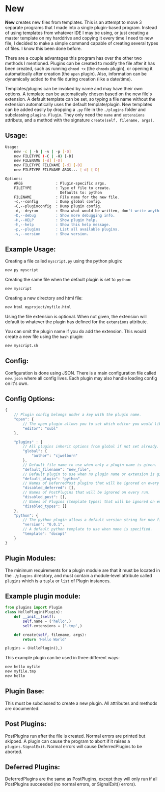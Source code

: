 New
===

**New** creates new files from templates. This is an attempt to move 3 separate
programs that I made into a single plugin-based program. Instead of using
templates from whatever IDE I may be using, or just creating a master template
on my harddrive and copying it every time I need to new file, I decided to
make a simple command capable of creating several types of files. I know this
been done before.


There are a couple advantages this program has over the other two methods I
mentioned. Plugins can be created to modify the file after it has been created,
such as running `chmod +x` (the `chmodx` plugin), or opening it automatically
after creation (the `open` plugin). Also, information can be dynamically added
to the file during creation (like a date/time).

Templates/plugins can be invoked by name and may have their own options.
A template can be automatically chosen based on the new file's extension.
A default template can be set, so typing a file name without the extension
automatically uses the default template/plugin. New templates can be added
easily by dropping a `.py` file in the `./plugins` folder and subclassing
`plugins.Plugin`. They only need the `name` and `extensions` attribute, and
a method with the signature `create(self, filename, args)`.

Usage:
------

```bash
Usage:
    new -c | -h | -v | -p [-D]
    new FILETYPE (-C | -H) [-D]
    new FILENAME [-d] [-D]
    new FILETYPE FILENAME [-d] [-D]
    new FILETYPE FILENAME ARGS... [-d] [-D]

Options:
    ARGS               : Plugin-specific args.
    FILETYPE           : Type of file to create.
                         Defaults to: python
    FILENAME           : File name for the new file.
    -c,--config        : Dump global config.
    -C,--pluginconfig  : Dump plugin config.
    -d,--dryrun        : Show what would be written, don't write anything.
    -D,--debug         : Show more debugging info.
    -H,--HELP          : Show plugin help.
    -h,--help          : Show this help message.
    -p,--plugins       : List all available plugins.
    -v,--version       : Show version.
 ```

Example Usage:
--------------

Creating a file called `myscript.py` using the python plugin:
```bash
new py myscript
```

Creating the same file when the default plugin is set to `python`:
```bash
new myscript
```

Creating a new directory and html file:
```bash
new html myproject/myfile.html
```

Using the file extension is optional. When not given, the extension will
default to whatever the plugin has defined for the `extensions` attribute.

You can omit the plugin name if you do add the extension.
This would create a new file using the `bash` plugin:
```bash
new myscript.sh
```


Config:
-------

Configuration is done using JSON. There is a main configuration file called
`new.json` where all config lives. Each plugin may also handle loading config
on it's own.

Config Options:
---------------

```javascript
{
    // Plugin config belongs under a key with the plugin name.
    "open": {
        // The open plugin allows you to set which editor you would like to use.
        "editor": "subl"
    },

    "plugins" : {
        // All plugins inherit options from global if not set already.
        "global": {
            "author": "cjwelborn"
        },
        // Default file name to use when only a plugin name is given.
        "default_filename": "new_file",
        // Default plugin to use when no plugin name or extension is given.
        "default_plugin": "python",
        // Names of DeferredPost plugins that will be ignored on every run.
        "disabled_deferred": [],
        // Names of PostPlugins that will be ignored on every run.
        "disabled_post": [],
        // Names of Plugins (template types) that will be ignored on every run.
        "disabled_types": []
    },
    "python": {
        // The python plugin allows a default version string for new files.
        "version": "0.0.1",
        // A default python template to use when none is specified.
        "template": "docopt"
    }
}
```

Plugin Modules:
---------------

The minimum requirements for a plugin module are that it must be located in
the `./plugins` directory, and must contain a module-level attribute called
`plugins` which is a `tuple` or `list` of Plugin instances.

Example plugin module:
----------------------

```python
from plugins import Plugin
class HelloPlugin(Plugin):
    def __init__(self):
        self.name = ('hello',)
        self.extensions = ('.tmp',)

    def create(self, filename, args):
        return 'Hello World'

plugins = (HelloPlugin(),)
```

This example plugin can be used in three different ways:
```bash
new hello myfile
new myfile.tmp
new hello
```

Plugin Base:
------------

This must be subclassed to create a new plugin. All attributes and methods
are documented.


Post Plugins:
-------------

PostPlugins run after the file is created. Normal errors are printed but
skipped. A plugin can cause the program to abort if it raises a
`plugins.SignalExit`. Normal errors will cause DeferredPlugins to be aborted.


Deferred Plugins:
-----------------

DeferredPlugins are the same as PostPlugins, except they will only run if
all PostPlugins succeeded (no normal errors, or SignalExit() errors).
